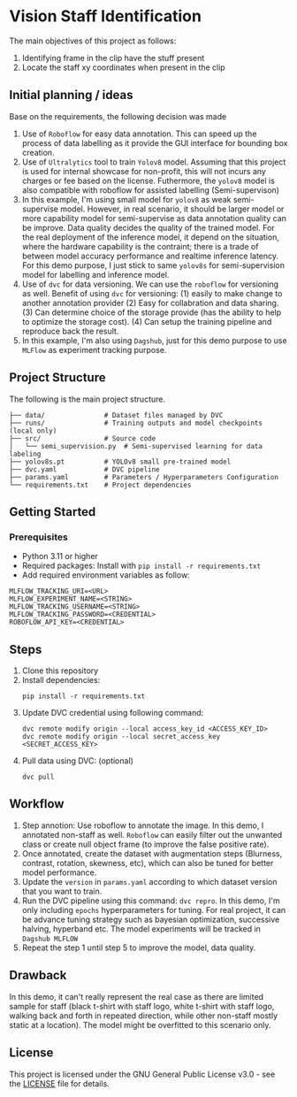# Vision Staff Identification
The main objectives of this project as follows:
1. Identifying frame in the clip have the stuff present
2. Locate the staff xy coordinates when present in the clip

## Initial planning / ideas
Base on the requirements, the following decision was made
1. Use of `Roboflow` for easy data annotation. This can speed up the process of data
labelling as it provide the GUI interface for bounding box creation.
2. Use of `Ultralytics` tool to train `Yolov8` model. Assuming that this project is used
for internal showcase for non-profit, this will not incurs any charges or fee based on
the license. Futhermore, the `yolov8` model is also compatible with roboflow for
assisted labelling (Semi-supervison)
3. In this example, I'm using small model for `yolov8` as weak semi-supervise model.
However, in real scenario, it should be larger model or more capability model for
semi-supervise as data annotation quality can be improve. Data quality decides the
quality of the trained model. For the real deployment of the inference model, it depend
on the situation, where the hardware capability is the contraint; there is a trade of
between model accuracy performance and realtime inference latency. For this demo
purpose, I just stick to same `yolov8s` for semi-supervision model for labelling and
inference model.
4. Use of `dvc` for data versioning. We can use the `roboflow` for versioning as well.
Benefit of using `dvc` for versioning: (1) easily to make change to another annotation
provider (2) Easy for collabration and data sharing. (3) Can determine choice of the
storage provide (has the ability to help to optimize the storage cost). (4) Can setup
the training pipeline and reproduce back the result.
5. In this example, I'm also using `Dagshub`, just for this demo purpose to use
`MLFlow` as experiment tracking purpose.

## Project Structure
The following is the main project structure.
```
├── data/               # Dataset files managed by DVC
├── runs/               # Training outputs and model checkpoints (local only)
├── src/                # Source code
│   └── semi_supervision.py  # Semi-supervised learning for data labeling
├── yolov8s.pt          # YOLOv8 small pre-trained model
├── dvc.yaml            # DVC pipeline
├── params.yaml         # Parameters / Hyperparameters Configuration
└── requirements.txt    # Project dependencies
```

## Getting Started

### Prerequisites
- Python 3.11 or higher
- Required packages: Install with `pip install -r requirements.txt`
- Add required environment variables as follow:
```shell
MLFLOW_TRACKING_URI=<URL>
MLFLOW_EXPERIMENT_NAME=<STRING>
MLFLOW_TRACKING_USERNAME=<STRING>
MLFLOW_TRACKING_PASSWORD=<CREDENTIAL>
ROBOFLOW_API_KEY=<CREDENTIAL>
```

## Steps
1. Clone this repository
2. Install dependencies:
   ```
   pip install -r requirements.txt
   ```
3. Update DVC credential using following command:
   ```
   dvc remote modify origin --local access_key_id <ACCESS_KEY_ID>
   dvc remote modify origin --local secret_access_key <SECRET_ACCESS_KEY>
   ```
4. Pull data using DVC: (optional)
   ```
   dvc pull
   ```

## Workflow
1. Step annotion: Use roboflow to annotate the image. In this demo, I annotated
non-staff as well. `Roboflow` can easily filter out the unwanted class or create null
object frame (to improve the false positive rate).
2. Once annotated, create the dataset with augmentation steps (Blurness, contrast,
rotation, skewness, etc), which can also be tuned for better model performance.
3. Update the `version` in `params.yaml` according to which dataset version that you
want to train.
4. Run the DVC pipeline using this command: `dvc repro`. In this demo, I'm only
including `epochs` hyperparameters for tuning. For real project, it can be advance
tuning strategy such as bayesian optimization, successive halving, hyperband etc. The
model experiments will be tracked in `Dagshub MLFLOW`
5. Repeat the step 1 until step 5 to improve the model, data quality.

## Drawback
In this demo, it can't really represent the real case as there are limited sample
for staff  (black t-shirt with staff logo, white t-shirt with staff logo, walking
back and forth in repeated direction, while other non-staff mostly static at a
location). The model might be overfitted to this scenario only.

## License
This project is licensed under the GNU General Public License v3.0 - see the
[LICENSE](LICENSE) file for details.
